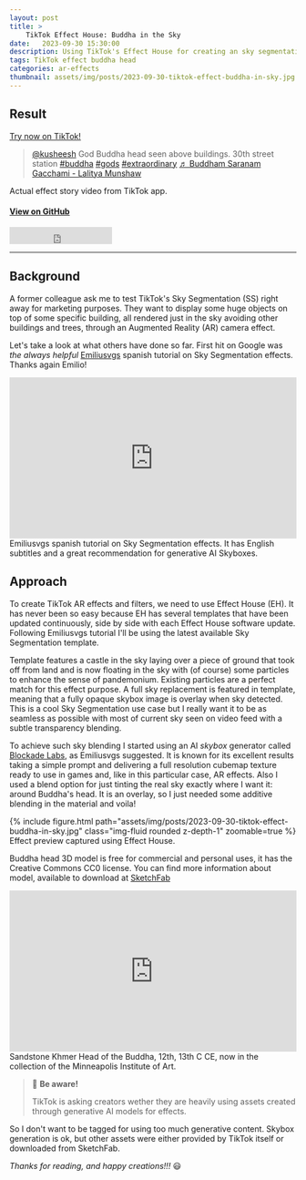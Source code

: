 ```yaml
---
layout: post
title: >
    TikTok Effect House: Buddha in the Sky
date:   2023-09-30 15:30:00
description: Using TikTok's Effect House for creating an sky segmentation effect featuring a huge Buddha head.
tags: TikTok effect buddha head
categories: ar-effects
thumbnail: assets/img/posts/2023-09-30-tiktok-effect-buddha-in-sky.jpg
---
```


## Result

<div class="row justify-content-center mt-3">
    <a class="btn btn-lg btn-block" href="https://vm.tiktok.com/ZMjKgGoKn/" role="button" target="_blank">Try now on TikTok!</a>
</div>

<blockquote class="tiktok-embed" cite="https://www.tiktok.com/@kusheesh/video/7286554333880028422" data-video-id="7286554333880028422" style="max-width: 605px;min-width: 325px;" data-autoplay="false" muted> <section> <a target="_blank" title="@kusheesh" href="https://www.tiktok.com/@kusheesh?refer=embed">@kusheesh</a> God Buddha head seen above buildings. 30th street station <a title="buddha" target="_blank" href="https://www.tiktok.com/tag/buddha?refer=embed">#buddha</a> <a title="gods" target="_blank" href="https://www.tiktok.com/tag/gods?refer=embed">#gods</a> <a title="extraordinary" target="_blank" href="https://www.tiktok.com/tag/extraordinary?refer=embed">#extraordinary</a> <a target="_blank" title="♬ Buddham Saranam Gacchami - Lalitya Munshaw" href="https://www.tiktok.com/music/Buddham-Saranam-Gacchami-6714343013839013890?refer=embed">♬ Buddham Saranam Gacchami - Lalitya Munshaw</a> </section> </blockquote> <script async src="https://www.tiktok.com/embed.js"></script>
<div class="caption">
    Actual effect story video from TikTok app.
</div>

#### [View on GitHub](https://github.com/Aestial/TikTok-BuddhaInTheSky)

<!-- Star on GitHub button -->
<iframe src="https://ghbtns.com/github-btn.html?user=Aestial&repo=TikTok-BuddhaInTheSky&type=star&count=true&size=large" frameborder="0" scrolling="0" width="180" height="30" title="GitHub"></iframe>

---

## Background
A former colleague ask me to test TikTok's Sky Segmentation (SS) right away for marketing purposes. They want to display some huge objects on top of some specific building, all rendered just in the sky avoiding other buildings and trees, through an Augmented Reality (AR) camera effect.

Let's take a look at what others have done so far. First hit on Google was *the always helpful* [Emiliusvgs](https://www.patreon.com/emiliusvgs) spanish tutorial on Sky Segmentation effects. Thanks again Emilio!

<div>
    <style>
        .embed-container {
            position: relative;
            padding-bottom: 56.25%;
            height: 0;
            overflow: hidden;
            max-width: 100%;
        }
        .embed-container iframe,
        .embed-container object,
        .embed-container embed {
            position: absolute;
            top: 0;
            left: 0;
            width: 100%;
            height: 100%;
        }
    </style>
    <div class='embed-container'>
        <iframe src='https://www.youtube.com/embed/IPxOqc6bXqU' frameborder='0'
                allowfullscreen></iframe>
    </div>
</div>
<div class="caption">
    Emiliusvgs spanish tutorial on Sky Segmentation effects. It has English subtitles and a great recommendation for generative AI Skyboxes.
</div>

## Approach
To create TikTok AR effects and filters, we need to use Effect House (EH). It has never been so easy because EH has several templates that have been updated continuously, side by side with each Effect House software update. Following Emiliusvgs tutorial I'll be using the latest available Sky Segmentation template.

Template features a castle in the sky laying over a piece of ground that took off from land and is now floating in the sky with (of course) some particles to enhance the sense of pandemonium. Existing particles are a perfect match for this effect purpose. A full sky replacement is featured in template, meaning that a fully opaque skybox image is overlay when sky detected. This is a cool Sky Segmentation use case but I really want it to be as seamless as possible with most of current sky seen on video feed with a subtle transparency blending. 

To achieve such sky blending I started using an AI *skybox* generator called [Blockade Labs](https://skybox.blockadelabs.com/), as Emiliusvgs suggested. It is known for its excellent results taking a simple prompt and delivering a full resolution cubemap texture ready to use in games and, like in this particular case, AR effects. Also I used a blend option for just tinting the real sky exactly where I want it: around Buddha's head. It is an overlay, so I just needed some additive blending in the material and voila!

<div class="row justify-content-center mt-3">
    <div class="col-sm-7 mt-3 mt-md-0">
        {% include figure.html path="assets/img/posts/2023-09-30-tiktok-effect-buddha-in-sky.jpg" class="img-fluid rounded z-depth-1" zoomable=true %}
    </div>
</div>
<div class="caption">
    Effect preview captured using Effect House.
</div>

Buddha head 3D model is free for commercial and personal uses, it has the Creative Commons CC0 license. You can find more information about model, available to download at [SketchFab](https://sketchfab.com/)

<div>
    <style>
        .embed-container {
            position: relative;
            padding-bottom: 56.25%;
            height: 0;
            overflow: hidden;
            max-width: 100%;
        }
        .embed-container iframe,
        .embed-container object,
        .embed-container embed {
            position: absolute;
            top: 0;
            left: 0;
            width: 100%;
            height: 100%;
        }
    </style>
    <div class='embed-container'>
        <iframe title="Head of the Buddha, 12th - 13th C CE" frameborder="0" allowfullscreen mozallowfullscreen="true" webkitallowfullscreen="true" allow="autoplay; fullscreen; xr-spatial-tracking" xr-spatial-tracking execution-while-out-of-viewport execution-while-not-rendered web-share src="https://sketchfab.com/models/d1963b3475e24071b338b1ca782f4d82/embed">
        </iframe>
    </div>
</div>
<div class="caption">
    Sandstone Khmer Head of the Buddha, 12th, 13th C CE, now in the collection of the Minneapolis Institute of Art. 
</div>

> :eyes: **Be aware!**
> 
> TikTok is asking creators wether they are heavily using  assets created through generative AI models for effects.

So I don't want to be tagged for using too much generative content. Skybox generation is ok, but other assets were either provided by TikTok itself or downloaded from SketchFab.


*Thanks for reading, and happy creations!!!* :smiley: